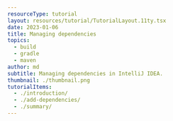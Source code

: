 ```yaml
---
resourceType: tutorial
layout: resources/tutorial/TutorialLayout.11ty.tsx
date: 2023-01-06
title: Managing dependencies
topics:
  - build
  - gradle
  - maven
author: md
subtitle: Managing dependencies in IntelliJ IDEA.
thumbnail: ./thumbnail.png
tutorialItems:
  - ./introduction/
  - ./add-dependencies/
  - ./summary/
---
```

